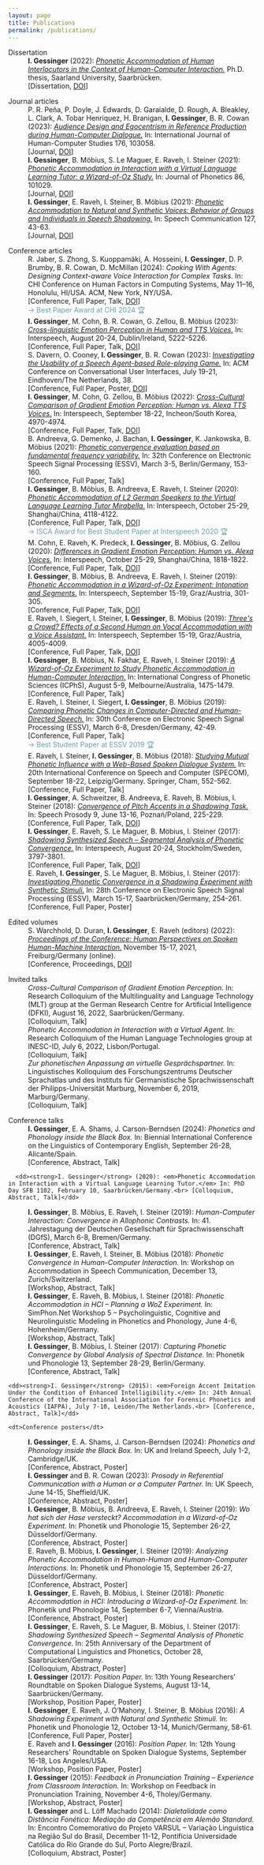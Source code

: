 ```yaml
---
layout: page
title: Publications
permalink: /publications/
---
```


<dl>
   <dt>Dissertation</dt>

   <dd><strong>I. Gessinger</strong> (2022): <a href="https://publikationen.sulb.uni-saarland.de/bitstream/20.500.11880/32213/1/Dissertation_GESSINGER_2022.pdf" target="_blank" rel="noopener"><em>Phonetic Accommodation of Human Interlocutors in the Context of Human-Computer Interaction.</em></a> Ph.D. thesis, Saarland University, Saarbrücken.<br> [Dissertation, <a href="https://doi.org/10.22028/D291-35154" target="_blank" rel="noopener">DOI</a>]</dd>

   <p></p>
   
   <dt>Journal articles</dt>

   <dd>P. R. Peña, P. Doyle, J. Edwards, D. Garaialde, D. Rough, A. Bleakley, L. Clark, A. Tobar Henriquez, H. Branigan, <strong>I. Gessinger</strong>, B. R. Cowan (2023): <a href="https://www.sciencedirect.com/science/article/pii/S1071581923000678" target="_blank" rel="noopener"><em>Audience Design and Egocentrism in Reference Production during Human-Computer Dialogue.</em></a> In: International Journal of Human-Computer Studies 176, 103058.<br> [Journal, <a href="https://doi.org/10.1016/j.ijhcs.2023.103058" target="_blank" rel="noopener">DOI</a>]</dd>

   <dd><strong>I. Gessinger</strong>, B. Möbius, S. Le Maguer, E. Raveh, I. Steiner (2021): <a href="https://www.sciencedirect.com/science/article/pii/S0095447021000012" target="_blank" rel="noopener"><em>Phonetic Accommodation in Interaction with a Virtual Language Learning Tutor: a Wizard-of-Oz Study.</em></a> In: Journal of Phonetics 86, 101029.<br> [Journal, <a href="https://doi.org/10.1016/j.wocn.2021.101029" target="_blank" rel="noopener">DOI</a>]</dd>

   <dd><strong>I. Gessinger</strong>, E. Raveh, I. Steiner, B. Möbius (2021): <a href="https://www.sciencedirect.com/science/article/pii/S0167639320303095" target="_blank" rel="noopener"><em>Phonetic Accommodation to Natural and Synthetic Voices: Behavior of Groups and Individuals in Speech Shadowing.</em></a> In: Speech Communication 127, 43-63.<br> [Journal, <a href="https://doi.org/10.1016/j.specom.2020.12.004" target="_blank" rel="noopener">DOI</a>]</dd>

   <p></p>

   <dt>Conference articles</dt>
   
   <dd>R. Jaber, S. Zhong, S. Kuoppamäki, A. Hosseini, <strong>I. Gessinger</strong>, D. P. Brumby, B. R. Cowan, D. McMillan (2024): <em>Cooking With Agents: Designing Context-aware Voice Interaction for Complex Tasks.</em> In: CHI Conference on Human Factors in Computing Systems, May 11–16, Honolulu, HI/USA. ACM, New York, NY/USA.<br> [Conference, Full Paper, Talk, <a href="https://doi.org/10.1145/3613904.3642183" target="_blank" rel="noopener">DOI</a>] <br>
   <span style="color:#699eb5">&#8594; Best Paper Award at CHI 2024 &#127942;</span></dd>

   <dd><strong>I. Gessinger</strong>, M. Cohn, B. R. Cowan, G. Zellou, B. Möbius (2023): <a href="https://www.isca-speech.org/archive/pdfs/interspeech_2023/gessinger23_interspeech.pdf" target="_blank" rel="noopener"><em>Cross-linguistic Emotion Perception in Human and TTS Voices.</em></a> In: Interspeech, August 20-24, Dublin/Ireland, 5222-5226.<br> [Conference, Full Paper, Talk, <a href="https://doi.org/10.21437/Interspeech.2023-711" target="_blank" rel="noopener">DOI</a>]</dd>

   <dd>S. Davern, O. Cooney, <strong>I. Gessinger</strong>, B. R. Cowan (2023): <a href="https://dl.acm.org/doi/pdf/10.1145/3571884.3604306?casa_token=k7QDA5O0OXMAAAAA:EzEN1mccPxx0Pb5pMxe4zlo3m9rcFpUuvOquF0U43gUfjg3FumS2E2E9Av4szisbRY6CHtMgrn6X" target="_blank" rel="noopener"><em>Investigating the Usability of a Speech Agent-based Role-playing Game.</em></a> In: ACM Conference on Conversational User Interfaces, July 19-21, Eindhoven/The Netherlands, 38.<br> [Conference, Full Paper, Poster, <a href="https://doi.org/10.1145/3571884.3604306" target="_blank" rel="noopener">DOI</a>]</dd>

   <dd><strong>I. Gessinger</strong>, M. Cohn, G. Zellou, B. Möbius (2022): <a href="https://www.isca-speech.org/archive/pdfs/interspeech_2022/gessinger22_interspeech.pdf" target="_blank" rel="noopener"><em>Cross-Cultural Comparison of Gradient Emotion Perception: Human vs. Alexa TTS Voices.</em></a> In: Interspeech, September 18-22, Incheon/South Korea, 4970-4974.<br> [Conference, Full Paper, Talk, <a href="https://doi.org/10.21437/Interspeech.2022-146" target="_blank" rel="noopener">DOI</a>]</dd> 

   <dd>B. Andreeva, G. Demenko, J. Bachan, <strong>I. Gessinger</strong>, K. Jankowska, B. Möbius (2021): <a href="https://www.essv.de/pdf/2021_153_160.pdf" target="_blank" rel="noopener"><em>Phonetic convergence evaluation based on fundamental frequency variability.</em></a> In: 32th Conference on Electronic Speech Signal Processing (ESSV), March 3-5, Berlin/Germany, 153-160.<br> [Conference, Full Paper, Talk]</dd>

   <dd><strong>I. Gessinger</strong>, B. Möbius, B. Andreeva, E. Raveh, I. Steiner (2020): <a href="https://www.isca-speech.org/archive/pdfs/interspeech_2020/gessinger20_interspeech.pdf" target="_blank" rel="noopener"><em>Phonetic Accommodation of L2 German Speakers to the Virtual Language Learning Tutor Mirabella.</em></a> In: Interspeech, October 25-29, Shanghai/China, 4118-4122.<br> [Conference, Full Paper, Talk, <a href="https://doi.org/10.21437/Interspeech.2020-2701" target="_blank" rel="noopener">DOI</a>] <br>
   <span style="color:#699eb5">&#8594; ISCA Award for Best Student Paper at Interspeech 2020 &#127942;</span></dd>

   <dd>M. Cohn, E. Raveh, K. Predeck, <strong>I. Gessinger</strong>, B. Möbius, G. Zellou (2020): <a href="https://www.isca-speech.org/archive/pdfs/interspeech_2020/cohn20c_interspeech.pdf" target="_blank" rel="noopener"><em>Differences in Gradient Emotion Perception: Human vs. Alexa Voices.</em></a> In: Interspeech, October 25-29, Shanghai/China, 1818-1822.<br> [Conference, Full Paper, Talk, <a href="https://doi.org/10.21437/Interspeech.2020-1938" target="_blank" rel="noopener">DOI</a>]</dd> 

   <dd><strong>I. Gessinger</strong>, B. Möbius, B. Andreeva, E. Raveh, I. Steiner (2019): <a href="https://www.isca-speech.org/archive/pdfs/interspeech_2019/gessinger19_interspeech.pdf" target="_blank" rel="noopener"><em>Phonetic Accommodation in a Wizard-of-Oz Experiment: Intonation and Segments.</em></a> In: Interspeech, September 15-19, Graz/Austria, 301-305.<br> [Conference, Full Paper, Talk, <a href="https://doi.org/10.21437/Interspeech.2019-2445" target="_blank" rel="noopener">DOI</a>]</dd>
  
  <dd>E. Raveh, I. Siegert, I. Steiner, <strong>I. Gessinger</strong>, B. Möbius (2019): <a href="https://www.isca-speech.org/archive/pdfs/interspeech_2019/raveh19_interspeech.pdf" target="_blank" rel="noopener"><em>Three's a Crowd? Effects of a Second Human on Vocal Accommodation with a Voice Assistant.</em></a> In: Interspeech, September 15-19, Graz/Austria, 4005-4009.<br> [Conference, Full Paper, Talk, <a href="https://doi.org/10.21437/Interspeech.2019-1825" target="_blank" rel="noopener">DOI</a>]</dd>
    
  <dd><strong>I. Gessinger</strong>, B. Möbius, N. Fakhar, E. Raveh, I. Steiner (2019): <a href="https://assta.org/proceedings/ICPhS2019/papers/ICPhS_1524.pdf" target="_blank" rel="noopener"><em>A Wizard-of-Oz Experiment to Study Phonetic Accommodation in Human-Computer Interaction.</em></a> In: International Congress of Phonetic Sciences (ICPhS), August 5-9, Melbourne/Australia, 1475-1479.<br> [Conference, Full Paper, Talk]</dd>

   <dd>E. Raveh, I. Steiner, I. Siegert, <strong>I. Gessinger</strong>, B. Möbius (2019): <a href="https://www.essv.de/pdf/2019_42_49.pdf" target="_blank" rel="noopener"><em>Comparing Phonetic Changes in Computer-Directed and Human-Directed Speech.</em></a> In: 30th Conference on Electronic Speech Signal Processing (ESSV), March 6-8, Dresden/Germany, 42-49.<br> [Conference, Full Paper, Talk] <br>
<span style="color:#699eb5">&#8594; Best Student Paper at ESSV 2019 &#127942;</span></dd>

   <dd>E. Raveh, I. Steiner, <strong>I. Gessinger</strong>, B. Möbius (2018): <a href="https://arxiv.org/pdf/1809.04945.pdf" target="_blank" rel="noopener"><em>Studying Mutual Phonetic Influence with a Web-Based Spoken Dialogue System.</em></a> In: 20th International Conference on Speech and Computer (SPECOM), September 18-22, Leipzig/Germany. Springer, Cham, 552-562.<br> [Conference, Full Paper, Talk]</dd>

   <dd><strong>I. Gessinger</strong>, A. Schweitzer, B. Andreeva, E. Raveh, B. Möbius, I. Steiner (2018): <a href="https://www.isca-speech.org/archive/pdfs/speechprosody_2018/gessinger18_speechprosody.pdf" target="_blank" rel="noopener"><em>Convergence of Pitch Accents in a Shadowing Task.</em></a> In: Speech Prosody 9, June 13-16, Poznań/Poland, 225-229.<br> [Conference, Full Paper, Talk, <a href="https://doi.org/10.21437/SpeechProsody.2018-46" target="_blank" rel="noopener">DOI</a>]</dd>

   <dd><strong>I. Gessinger</strong>, E. Raveh, S. Le Maguer, B. Möbius, I. Steiner (2017): <a href="https://www.isca-speech.org/archive/pdfs/interspeech_2017/gessinger17_interspeech.pdf" target="_blank" rel="noopener"><em>Shadowing Synthesized Speech – Segmental Analysis of Phonetic Convergence.</em></a> In: Interspeech, August 20-24, Stockholm/Sweden, 3797-3801.<br> [Conference, Full Paper, Talk, <a href="https://doi.org/10.21437/Interspeech.2017-1433" target="_blank" rel="noopener">DOI</a>]</dd>

   <dd>E. Raveh, <strong>I. Gessinger</strong>, S. Le Maguer, B. Möbius, I. Steiner (2017): <a href="https://www.essv.de/pdf/2017_254_261.pdf" target="_blank" rel="noopener"><em>Investigating Phonetic Convergence in a Shadowing Experiment with Synthetic Stimuli.</em></a> In: 28th Conference on Electronic Speech Signal Processing (ESSV), March 15-17, Saarbrücken/Germany, 254-261.<br> [Conference, Full Paper, Poster]</dd>

   <p></p>
   
   <dt>Edited volumes</dt>

   <dd>S. Warchhold, D. Duran, <strong>I. Gessinger</strong>, E. Raveh (editors) (2022): <a href="https://freidok.uni-freiburg.de/data/223814" target="_blank" rel="noopener"><em>Proceedings of the Conference: Human Perspectives on Spoken Human-Machine Interaction.</em></a> November 15-17, 2021, Freiburg/Germany (online).<br> [Conference, Proceedings, <a href="https://doi.org/10.6094/UNIFR/223814" target="_blank" rel="noopener">DOI</a>]</dd>

   <p></p>
   
   <dt>Invited talks</dt>

<!---    <dd><strong>I. Gessinger</strong> (2022): <em>Phonetic Accommodation in Interaction with a Virtual Agent.</em> In: HCI@UCD Research Seminar Series, October 21, Dublin/Ireland.<br> [Colloquium, Talk]</dd> --->

   <dd><em>Cross-Cultural Comparison of Gradient Emotion Perception.</em> In: Research Colloquium of the Multilinguality and Language Technology (MLT) group at the German Research Centre for Artificial Intelligence (DFKI), August 16, 2022, Saarbrücken/Germany.<br> [Colloquium, Talk]</dd>

   <dd><em>Phonetic Accommodation in Interaction with a Virtual Agent.</em> In: Research Colloquium of the Human Language Technologies group at INESC-ID, July 6, 2022, Lisbon/Portugal.<br> [Colloquium, Talk]</dd>

   <dd><em>Zur phonetischen Anpassung an virtuelle Gesprächspartner.</em> In: Linguistisches Kolloquium des Forschungszentrums Deutscher Sprachatlas und des Instituts für Germanistische Sprachwissenschaft der Philipps-Universität Marburg, November 6, 2019, Marburg/Germany.<br> [Colloquium, Talk]</dd>

   <p></p>
   
   <dt>Conference talks</dt>

   <dd><strong>I. Gessinger</strong>, E. A. Shams,  J. Carson-Berndsen (2024): <em>Phonetics and Phonology inside the Black Box.</em> In: Biennial International Conference on the Linguistics of Contemporary English, September 26-28, Alicante/Spain.<br> [Conference, Abstract, Talk]</dd>

      <dd><strong>I. Gessinger</strong> (2020): <em>Phonetic Accommodation in Interaction with a Virtual Language Learning Tutor.</em> In: PhD Day SFB 1102, February 10, Saarbrücken/Germany.<br> [Colloquium, Abstract, Talk]</dd>

   <dd><strong>I. Gessinger</strong>, B. Möbius, E. Raveh, I. Steiner (2019): <em>Human-Computer Interaction: Convergence in Allophonic Contrasts.</em> In: 41. Jahrestagung der Deutschen Gesellschaft für Sprachwissenschaft (DGfS), March 6-8, Bremen/Germany.<br> [Conference, Abstract, Talk]</dd>

   <dd><strong>I. Gessinger</strong>, E. Raveh, I. Steiner, B. Möbius (2018): <em>Phonetic Convergence in Human-Computer Interaction.</em> In: Workshop on Accommodation in Speech Communication, December 13, Zurich/Switzerland.<br> [Workshop, Abstract, Talk]</dd>

   <dd><strong>I. Gessinger</strong>, E. Raveh, B. Möbius, I. Steiner (2018): <em>Phonetic Accommodation in HCI – Planning a WoZ Experiment.</em> In: SimPhon.Net Workshop 5 – Psycholinguistic, Cognitive and Neurolinguistic Modeling in Phonetics and Phonology, June 4-6, Hohenheim/Germany.<br> [Workshop, Abstract, Talk]</dd>

<dd><strong>I. Gessinger</strong>, B. Möbius, I. Steiner (2017): <em>Capturing Phonetic Convergence by Global Analysis of Spectral Distance.</em> In: Phonetik und Phonologie 13, September 28-29, Berlin/Germany.<br> [Conference, Abstract, Talk]</dd>

    <dd><strong>I. Gessinger</strong> (2015): <em>Foreign Accent Imitation Under the Condition of Enhanced Intelligibility.</em> In: 24th Annual Conference of the International Association for Forensic Phonetics and Acoustics (IAFPA), July 7-10, Leiden/The Netherlands.<br> [Conference, Abstract, Talk]</dd>

   <p></p>

    <dt>Conference posters</dt>

   <dd><strong>I. Gessinger</strong>, E. A. Shams,  J. Carson-Berndsen (2024): <em>Phonetics and Phonology inside the Black Box.</em> In: UK and Ireland Speech, July 1-2, Cambridge/UK.<br> [Conference, Abstract, Poster]</dd>
   
   <dd><strong>I. Gessinger</strong> and B. R. Cowan (2023): <em>Prosody in Referential Communication with a Human or a Computer Partner.</em> In: UK Speech, June 14-15, Sheffield/UK.<br> [Conference, Abstract, Poster]</dd>

   <dd><strong>I. Gessinger</strong>, B. Möbius, B. Andreeva, E. Raveh, I. Steiner (2019): <em>Wo hat sich der Hase versteckt? Accommodation in a Wizard-of-Oz Experiment.</em> In: Phonetik und Phonologie 15, September 26-27, Düsseldorf/Germany.<br> [Conference, Abstract, Poster]</dd>
    
   <dd>E. Raveh, B. Möbius, <strong>I. Gessinger</strong>, I. Steiner (2019): <em>Analyzing Phonetic Accommodation in Human-Human and Human-Computer Interactions.</em> In: Phonetik und Phonologie 15, September 26-27, Düsseldorf/Germany.<br> [Conference, Abstract, Poster]</dd>

   <dd><strong>I. Gessinger</strong>, E. Raveh, B. Möbius, I. Steiner (2018): <em>Phonetic Accommodation in HCI:
Introducing a Wizard-of-Oz Experiment.</em> In: Phonetik und Phonologie 14, September 6-7, Vienna/Austria.<br> [Conference, Abstract, Poster]</dd>

   <dd><strong>I. Gessinger</strong>, E. Raveh, S. Le Maguer, B. Möbius, I. Steiner (2017): <em>Shadowing Synthesized Speech – Segmental Analysis of Phonetic Convergence.</em> In: 25th Anniversary of the Department of Computational Linguistics and Phonetics, October 28, Saarbrücken/Germany.<br> [Colloquium, Abstract, Poster]</dd>
   
 <dd><strong>I. Gessinger</strong> (2017): <em>Position Paper.</em> In: 13th Young Researchers' Roundtable on Spoken Dialogue Systems, August 13-14, Saarbrücken/Germany.<br> [Workshop, Position Paper, Poster]</dd>

  <dd><strong>I. Gessinger</strong>, E. Raveh, J. O’Mahony, I. Steiner, B. Möbius (2016): <em>A Shadowing Experiment with Natural and Synthetic Stimuli.</em> In: Phonetik und Phonologie 12, October 13-14, Munich/Germany, 58-61.<br> [Conference, Full Paper, Poster]</dd>

   <dd>E. Raveh and <strong>I. Gessinger</strong> (2016): <em>Position Paper.</em> In: 12th Young Researchers' Roundtable on Spoken Dialogue Systems, September 16-18, Los Angeles/USA.<br> [Workshop, Position Paper, Poster]</dd>

   <dd><strong>I. Gessinger</strong> (2015): <em>Feedback in Pronunciation Training – Experience from Classroom Interaction.</em> In: Workshop on Feedback in Pronunciation Training, November 4-6, Tholey/Germany.<br> [Workshop, Abstract, Poster]</dd>

   <dd><strong>I. Gessinger</strong> and L. Löff Machado (2014): <em>Dialetalidade como Dist&acirc;ncia Fon&eacute;tica: Media&ccedil;&atilde;o da Compet&ecirc;ncia em Alem&atilde;o Standard.</em> In: Encontro Comemorativo do Projeto VARSUL – Varia&ccedil;&atilde;o Linguística na Regi&atilde;o Sul do Brasil, December 11-12, Pontif&iacute;cia Universidade Cat&oacute;lica do Rio Grande do Sul, Porto Alegre/Brazil.<br> [Colloquium, Abstract, Poster]</dd>
   
</dl>


